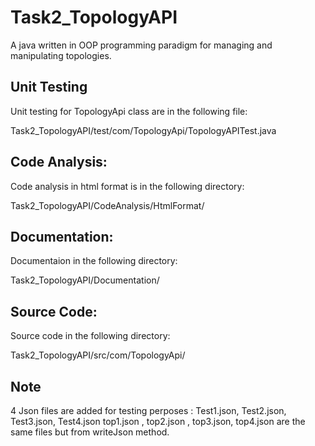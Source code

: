 # Task2_TopologyAPI
A java written in OOP programming paradigm for managing and manipulating topologies.

## Unit Testing

Unit testing for TopologyApi class are in the following file:

Task2_TopologyAPI/test/com/TopologyApi/TopologyAPITest.java

## Code Analysis:

Code analysis in html format is in the following directory:

Task2_TopologyAPI/CodeAnalysis/HtmlFormat/

## Documentation: 
Documentaion in the following directory:

Task2_TopologyAPI/Documentation/

## Source Code:

Source code in the following directory:

Task2_TopologyAPI/src/com/TopologyApi/

## Note

4 Json files are added for testing perposes : Test1.json, Test2.json, Test3.json, Test4.json
top1.json , top2.json , top3.json, top4.json are the same files but from writeJson method.
